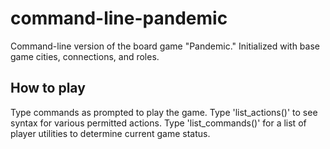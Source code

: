 # command-line-pandemic
Command-line version of the board game "Pandemic." Initialized with base game cities, connections, and roles.

## How to play
Type commands as prompted to play the game. Type 'list_actions()' to see syntax for various permitted actions. Type 'list_commands()' for a list of player utilities to determine current game status.
